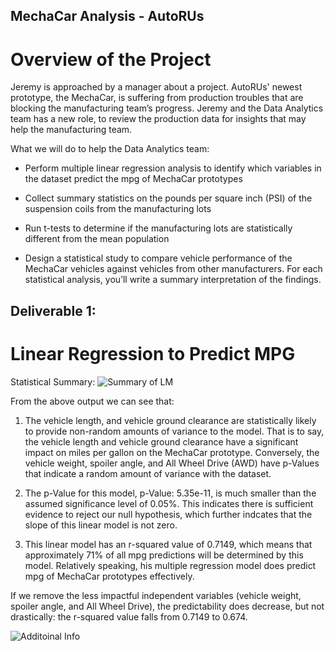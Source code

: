 ## MechaCar Analysis - AutoRUs

# Overview of the Project

Jeremy is approached by a manager about a project. AutoRUs' newest prototype, the MechaCar, is suffering from production troubles that are blocking the manufacturing team’s progress. Jeremy and the Data Analytics team has a new role, to review the production data for insights that may help the manufacturing team.

What we will do to help the Data Analytics team:

* Perform multiple linear regression analysis to identify which variables in the dataset predict the mpg of MechaCar prototypes

* Collect summary statistics on the pounds per square inch (PSI) of the suspension coils from the manufacturing lots

* Run t-tests to determine if the manufacturing lots are statistically different from the mean population

* Design a statistical study to compare vehicle performance of the MechaCar vehicles against vehicles from other manufacturers. For each statistical analysis, you’ll     write a summary interpretation of the findings.

## Deliverable 1:

# Linear Regression to Predict MPG

Statistical Summary: 
![Summary of LM](https://user-images.githubusercontent.com/46943357/206880617-b9589dc4-eec6-4592-b7bd-ecba391b1807.PNG)

From the above output we can see that:

1. The vehicle length, and vehicle ground clearance are statistically likely to provide non-random amounts of variance to the model. That is to say, the vehicle length and vehicle ground clearance have a significant impact on miles per gallon on the MechaCar prototype. Conversely, the vehicle weight, spoiler angle, and All Wheel Drive (AWD) have p-Values that indicate a random amount of variance with the dataset.

2. The p-Value for this model, p-Value: 5.35e-11, is much smaller than the assumed significance level of 0.05%. This indicates there is sufficient evidence to reject our null hypothesis, which further indcates that the slope of this linear model is not zero.

3. This linear model has an r-squared value of 0.7149, which means that approximately 71% of all mpg predictions will be determined by this model. Relatively speaking, his multiple regression model does predict mpg of MechaCar prototypes effectively.

If we remove the less impactful independent variables (vehicle weight, spoiler angle, and All Wheel Drive), the predictability does decrease, but not drastically: the r-squared value falls from 0.7149 to 0.674.

![Additoinal Info](https://user-images.githubusercontent.com/46943357/206880664-c7a508bc-bd7a-4b2f-bf64-bb56ccd8b9ff.PNG)

